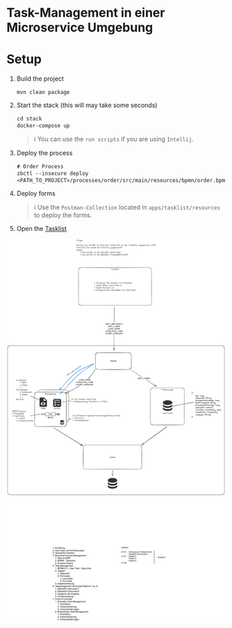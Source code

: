 # Task-Management in einer Microservice Umgebung

# Setup

1. Build the project
    ```shell
    mvn clean package
    ```

2. Start the stack (this will may take some seconds)
    ```shell
    cd stack
    docker-compose up
    ```
   > ℹ️ You can use the `run scripts` if you are using `Intellij`.

3. Deploy the process
    ```shell
    # Order Process
    zbctl --insecure deploy <PATH_TO_PROJECT>/processes/order/src/main/resources/bpmn/order.bpmn
    ```

4. Deploy forms
   > ℹ️ Use the `Postman-Collection` located in `apps/tasklist/resources` to deploy the forms.

5. Open the [Tasklist](http://localhost:8081)

![overview](images/overview.png)

